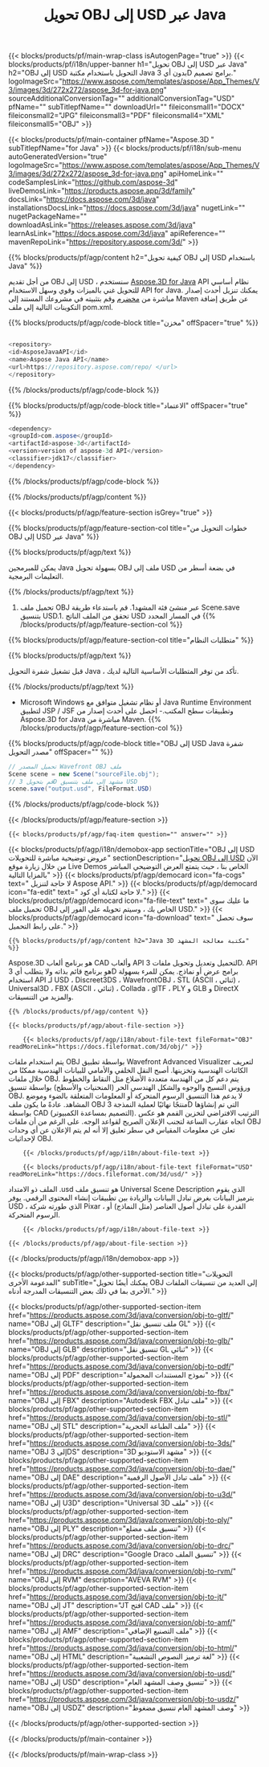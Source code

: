 ﻿---
title: تحويل OBJ إلى USD عبر Java
weight: 530
url: /ar/java/conversion/obj-to-usd/ 
description: نموذج Java شفرة تحويل من تنسيق OBJ إلى ملف USD. استخدم رمز المثال هذا لتحويل OBJ إلى USD داخل أي تطبيق يستند إلى الويب أو سطح المكتب Java.
---
{{< blocks/products/pf/main-wrap-class isAutogenPage="true" >}}
{{< blocks/products/pf/i18n/upper-banner h1="تحويل OBJ إلى USD عبر Java" h2="OBJ إلى USD التحويل باستخدام مكتبة Java بدون أي 3D برامج تصميم." logoImageSrc="https://www.aspose.com/templates/aspose/App_Themes/V3/images/3d/272x272/aspose_3d-for-java.png" sourceAdditionalConversionTag="" additionalConversionTag="USD" pfName="" subTitlepfName="" downloadUrl="" fileiconsmall1="DOCX" fileiconsmall2="JPG" fileiconsmall3="PDF" fileiconsmall4="XML" fileiconsmall5="OBJ" >}}

{{< blocks/products/pf/main-container pfName="Aspose.3D " subTitlepfName="for Java" >}}
{{< blocks/products/pf/i18n/sub-menu autoGeneratedVersion="true" logoImageSrc="https://www.aspose.com/templates/aspose/App_Themes/V3/images/3d/272x272/aspose_3d-for-java.png" apiHomeLink="" codeSamplesLink="https://github.com/aspose-3d" liveDemosLink="https://products.aspose.app/3d/family" docsLink="https://docs.aspose.com/3d/java" installationsDocsLink="https://docs.aspose.com/3d/java" nugetLink="" nugetPackageName="" downloadAsLink="https://releases.aspose.com/3d/java" learnAsLink="https://docs.aspose.com/3d/java" apiReference="" mavenRepoLink="https://repository.aspose.com/3d/" >}}

{{% blocks/products/pf/agp/content h2="كيفية تحويل OBJ إلى USD باستخدام Java" %}}

 من أجل تقديم OBJ إلى USD ، سنستخدم
 [Aspose.3D for Java](https://products.aspose.com/3d/java) 
 API نظام أساسي للتحويل غني بالميزات وقوي وسهل الاستخدام API for Java. يمكنك تنزيل أحدث إصدار مباشرة من
 [مخضرم](https://repository.aspose.com/3d/) 
 وقم بتثبيته في مشروعك المستند إلى Maven عن طريق إضافة التكوينات التالية إلى ملف pom.xml.

{{% blocks/products/pf/agp/code-block title="مخزن" offSpacer="true" %}}

```cs

<repository>
<id>AsposeJavaAPI</id>
<name>Aspose Java API</name>
<url>https://repository.aspose.com/repo/ </url>
</repository>


```

{{% /blocks/products/pf/agp/code-block %}}

{{% blocks/products/pf/agp/code-block title="الاعتماد" offSpacer="true" %}}

```cs
<dependency>
<groupId>com.aspose</groupId>
<artifactId>aspose-3d</artifactId>
<version>version of aspose-3d API</version>
<classifier>jdk17</classifier>
</dependency>


```

{{% /blocks/products/pf/agp/code-block %}}

{{% /blocks/products/pf/agp/content %}}

{{< blocks/products/pf/agp/feature-section isGrey="true" >}}

{{% blocks/products/pf/agp/feature-section-col title="خطوات التحويل من OBJ إلى USD عبر Java" %}}

{{% blocks/products/pf/agp/text %}}

 يمكن للمبرمجين Java بسهولة تحويل OBJ ملف إلى USD في بضعة أسطر من التعليمات البرمجية.

{{% /blocks/products/pf/agp/text %}}

1. تحميل ملف OBJ عبر منشئ فئة المشهد1. قم باستدعاء طريقة Scene.save بتنسيق USD.1. تحقق من الملف الناتج USD في المسار المحدد
{{% /blocks/products/pf/agp/feature-section-col %}}

{{% blocks/products/pf/agp/feature-section-col title="متطلبات النظام" %}}

{{% blocks/products/pf/agp/text %}}

 قبل تشغيل شفرة التحويل Java ، تأكد من توفر المتطلبات الأساسية التالية لديك.

{{% /blocks/products/pf/agp/text %}}

- Microsoft Windows أو نظام تشغيل متوافق مع Java Runtime Environment لتطبيق JSP / JSF وتطبيقات سطح المكتب.- احصل على أحدث إصدار من Aspose.3D for Java مباشرة من Maven.
{{% /blocks/products/pf/agp/feature-section-col %}}

{{% blocks/products/pf/agp/code-block title="OBJ إلى USD Java شفرة مصدر التحويل" offSpacer="" %}}

```cs
// تحميل المصدر Wavefront OBJ ملف
Scene scene = new Scene("sourceFile.obj");
// قم بتحويل 3D مشهد إلى ملف بتنسيق USD
scene.save("output.usd", FileFormat.USD)

```

{{% /blocks/products/pf/agp/code-block %}}

{{< /blocks/products/pf/agp/feature-section >}}

    {{< blocks/products/pf/agp/faq-item question="" answer="" >}}
 

<!-- aboutfile Starts -->

{{< blocks/products/pf/agp/i18n/demobox-app sectionTitle="OBJ إلى USD عروض توضيحية مباشرة للتحويلات" sectionDescription="[تحويل OBJ إلى USD](https://products.aspose.app/3d/conversion/obj-to-usd) الآن من خلال زيارة موقع Live Demos الخاص بنا ، حيث يتمتع العرض التوضيحي المباشر بالمزايا التالية" >}}
        {{< blocks/products/pf/agp/democard icon="fa-cogs" text=" لا حاجة لتنزيل Aspose API." >}}
        {{< blocks/products/pf/agp/democard icon="fa-edit" text=" لا حاجة لكتابة أي كود." >}}
        {{< blocks/products/pf/agp/democard icon="fa-file-text" text=" ما عليك سوى تحميل ملف OBJ الخاص بك ، وسيتم تحويله على الفور إلى USD." >}}
        {{< blocks/products/pf/agp/democard icon="fa-download" text=" سوف تحصل على رابط التحميل." >}}

    {{% blocks/products/pf/agp/content h2="Java 3D مكتبة معالجة المشهد" %}}

 Aspose.3D هو برنامج ألعاب CAD وألعاب API لتحميل وتعديل وتحويل ملفات 3D. API هو برنامج قائم بذاته ولا يتطلب أي 3D برامج عرض أو نماذج. يمكن للمرء بسهولة استخدام API لـ USD ، Discreet3DS ، WavefrontOBJ ، STL (ASCII ، ثنائي) ، Universal3D ، FBX (ASCII ، ثنائي) ، Collada ، glTF ، PLY و GLB و DirectX والمزيد من التنسيقات. 



    {{% /blocks/products/pf/agp/content %}}

    {{< blocks/products/pf/agp/about-file-section >}}

        {{< blocks/products/pf/agp/i18n/about-file-text fileFormat="OBJ" readMoreLink="https://docs.fileformat.com/3d/obj/" >}}

يتم استخدام ملفات OBJ بواسطة تطبيق Wavefront Advanced Visualizer لتعريف الكائنات الهندسية وتخزينها. أصبح النقل الخلفي والأمامي للبيانات الهندسية ممكنًا من خلال ملفات OBJ. يتم دعم كل من الهندسة متعددة الأضلاع مثل النقاط والخطوط ورؤوس النسيج والوجوه والشكل الهندسي الحر (المنحنيات والأسطح) بواسطة تنسيق OBJ. لا يدعم هذا التنسيق الرسوم المتحركة أو المعلومات المتعلقة بالضوء وموضع المشاهد. عادةً ما يكون ملف OBJ منتجًا نهائيًا لعملية النمذجة 3D التي تم إنشاؤها بواسطة CAD (التصميم بمساعدة الكمبيوتر). الترتيب الافتراضي لتخزين القمم هو عكس اتجاه عقارب الساعة لتجنب الإعلان الصريح لقواعد الوجه. على الرغم من أن ملفات OBJ تعلن عن معلومات المقياس في سطر تعليق إلا أنه لم يتم الإعلان عن أي وحدات لإحداثيات OBJ.

        {{< /blocks/products/pf/agp/i18n/about-file-text >}}

        {{< blocks/products/pf/agp/i18n/about-file-text fileFormat="USD" readMoreLink="https://docs.fileformat.com/3d/usd/" >}}

الملف ذو الامتداد .usd هو تنسيق ملف Universal Scene Description الذي يقوم بترميز البيانات بغرض تبادل البيانات والزيادة بين تطبيقات إنشاء المحتوى الرقمي. يوفر USD ، الذي طورته شركة Pixar ، القدرة على تبادل أصول العناصر (مثل النماذج) أو الرسوم المتحركة.


        {{< /blocks/products/pf/agp/i18n/about-file-text >}}

    {{< /blocks/products/pf/agp/about-file-section >}}

{{< /blocks/products/pf/agp/i18n/demobox-app >}}

<!-- aboutfile Ends -->

{{< blocks/products/pf/agp/other-supported-section title="التحويلات المدعومة الأخرى" subTitle="يمكنك أيضًا تحويل OBJ إلى العديد من تنسيقات الملفات الأخرى بما في ذلك بعض التنسيقات المدرجة أدناه." >}}

{{< blocks/products/pf/agp/other-supported-section-item href="https://products.aspose.com/3d/java/conversion/obj-to-gltf/" name="OBJ إلى GLTF" description="ملف تنسيق نقل GL" >}}
{{< blocks/products/pf/agp/other-supported-section-item href="https://products.aspose.com/3d/java/conversion/obj-to-glb/" name="OBJ إلى GLB" description="تنسيق نقل GL ثنائي" >}}
{{< blocks/products/pf/agp/other-supported-section-item href="https://products.aspose.com/3d/java/conversion/obj-to-pdf/" name="OBJ إلى PDF" description="نموذج المستندات المحمولة" >}}
{{< blocks/products/pf/agp/other-supported-section-item href="https://products.aspose.com/3d/java/conversion/obj-to-fbx/" name="OBJ إلى FBX" description="Autodesk FBX ملف تبادل" >}}
{{< blocks/products/pf/agp/other-supported-section-item href="https://products.aspose.com/3d/java/conversion/obj-to-stl/" name="OBJ إلى STL" description="ملف الطباعة الحجرية" >}}
{{< blocks/products/pf/agp/other-supported-section-item href="https://products.aspose.com/3d/java/conversion/obj-to-3ds/" name="OBJ إلى 3DS" description="3D مشهد الاستوديو" >}}
{{< blocks/products/pf/agp/other-supported-section-item href="https://products.aspose.com/3d/java/conversion/obj-to-dae/" name="OBJ إلى DAE" description="ملف تبادل الأصول الرقمية" >}}
{{< blocks/products/pf/agp/other-supported-section-item href="https://products.aspose.com/3d/java/conversion/obj-to-u3d/" name="OBJ إلى U3D" description="Universal 3D ملف" >}}
{{< blocks/products/pf/agp/other-supported-section-item href="https://products.aspose.com/3d/java/conversion/obj-to-ply/" name="OBJ إلى PLY" description="تنسيق ملف مضلع" >}}
{{< blocks/products/pf/agp/other-supported-section-item href="https://products.aspose.com/3d/java/conversion/obj-to-drc/" name="OBJ إلى DRC" description="Google Draco تنسيق الملف" >}}
{{< blocks/products/pf/agp/other-supported-section-item href="https://products.aspose.com/3d/java/conversion/obj-to-rvm/" name="OBJ إلى RVM" description="AVEVA RVM" >}}
{{< blocks/products/pf/agp/other-supported-section-item href="https://products.aspose.com/3d/java/conversion/obj-to-jt/" name="OBJ إلى JT" description="JT افتح CAD ملف" >}}
{{< blocks/products/pf/agp/other-supported-section-item href="https://products.aspose.com/3d/java/conversion/obj-to-amf/" name="OBJ إلى AMF" description="ملف التصنيع الإضافي" >}}
{{< blocks/products/pf/agp/other-supported-section-item href="https://products.aspose.com/3d/java/conversion/obj-to-html/" name="OBJ إلى HTML" description="لغة ترميز النصوص التشعبية" >}}
{{< blocks/products/pf/agp/other-supported-section-item href="https://products.aspose.com/3d/java/conversion/obj-to-usd/" name="OBJ إلى USD" description="تنسيق وصف المشهد العام" >}}
{{< blocks/products/pf/agp/other-supported-section-item href="https://products.aspose.com/3d/java/conversion/obj-to-usdz/" name="OBJ إلى USDZ" description="وصف المشهد العام تنسيق مضغوط" >}}

{{< /blocks/products/pf/agp/other-supported-section >}}

{{< /blocks/products/pf/main-container >}}
    
{{< /blocks/products/pf/main-wrap-class >}}